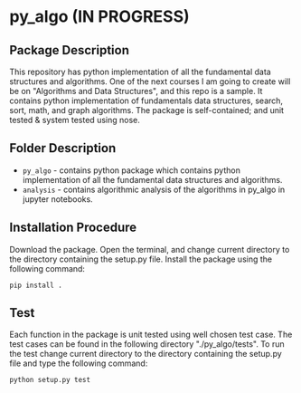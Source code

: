 # py_algo (IN PROGRESS)

## Package Description
This repository has python implementation of all the fundamental data structures and algorithms. One of the next courses I am going to create will be on "Algorithms and Data Structures", and this repo is a sample. It contains python implementation of fundamentals data structures, search, sort, math, and graph algorithms. The package is self-contained; and unit tested & system tested using nose.

## Folder Description
- `py_algo` - contains python package which contains python implementation of all the fundamental data structures and algorithms.
- `analysis` - contains algorithmic analysis of the algorithms in py_algo in jupyter notebooks.

## Installation Procedure
Download the package. Open the terminal, and change current directory to the directory containing the setup.py file. Install the package using the following command:

`pip install .`

## Test
Each function in the package is unit tested using well chosen test case. The test cases can be found in the following directory "./py_algo/tests". To run the test change current directory to the directory containing the setup.py file and type the following command:

`python setup.py test`
